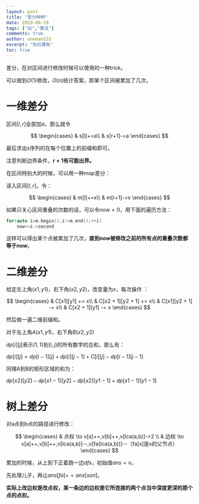 ```yaml
---
layout: post
title: "差分种种"
date: 2019-08-19
tags: ["旧","算法"]
comments: true
author: oneman233
excerpt: "秋后算账"
toc: true
---
```


差分，在对区间进行修改时候可以使用的一种trick。

可以做到$O(1)$修改，$O(n)$统计答案，即某个区间被累加了几次。

# 一维差分

区间$[l,r]$全部加$a$，那么就令

$$
\begin{cases}
    & s[l]+=a\\
    & s[r+1]-=a
\end{cases}
$$

最后求出$s$序列的在每个位置上的前缀和即可。

注意判断边界条件，**$r+1$有可能出界。**

在区间特别大的时候，可以用一种$map$差分：

读入区间$[l,r]$，令：

$$
\begin{cases}
    & m[l]+=x\\
    & m[r+1]-=x
\end{cases}
$$

如果只关心区间重叠的次数的话，可以令$now=0$，用下面的遍历方法：

```c++
for(auto i=m.begin();i!=m.end();++i)
    now+=i->second
```

这样可以得出某个点被累加了几次，**直到$now$被修改之前的所有点的重叠次数都等于$now$**。

# 二维差分

给定左上角$(x1,y1)$，右下角$(x2,y2)$，改变量为$x$，每次操作 ：

$$
\begin{cases}
    & C[x1][y1] += x\\
    & C[x2 + 1][y2 + 1] += x\\
    & C[x1][y2 + 1] -= x\\
    & C[x2 + 1][y1] -= x
\end{cases}
$$

然后做一遍二维前缀和。

对于左上角$A (x1,y1)$，右下角$B (x2,y2)$

$dp[i][j]$表示$(1,1)$到$(i,j)$的所有数字的总和，那么有：

$dp[i][j]=dp[i-1][j]+dp[i][j-1]+C[i][j]-dp[i-1][j-1]$

同理A到B的矩形区域的和为：

$dp[x2][y2]-dp[x1-1][y2]-dp[x2][y1-1]+dp[x1-1][y1-1]$

# 树上差分

对a点到b点的路径进行修改：

$$
\begin{cases}
    & 点权 \to v[a]++,v[b]++,v[lca(a,b)]-=2 \\
    & 边权 \to v[a]++,v[b]++,v[lca(a,b)]--,v[fa(lca(a,b))]--（fa[x]是x的父节点）
\end{cases}
$$

累加的时候，从上到下正着跑一边$dfs$，初始值$ans=v$。

先处理儿子，再让$ans[fa]+=ans[son]$。

**实际上改边权是改点权，某一条边的边权是它所连接的两个点当中深度更深的那个点的点权。**